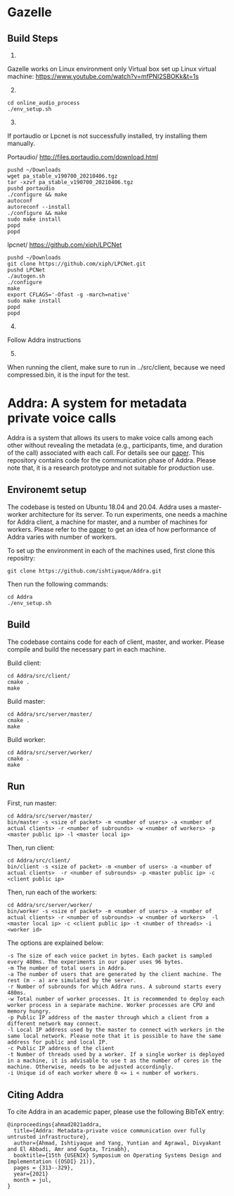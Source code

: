 # Gazelle

## Build Steps
1.
Gazelle works on Linux environment only
Virtual box set up Linux virtual machine:
https://www.youtube.com/watch?v=mfPNI2SBOKk&t=1s

2.
```
cd online_audio_process
./env_setup.sh
```

3.
If portaudio or Lpcnet is not successfully installed, try installing them manually.

Portaudio/
http://files.portaudio.com/download.html
```
pushd ~/Downloads
wget pa_stable_v190700_20210406.tgz
tar -xzvf pa_stable_v190700_20210406.tgz
pushd portaudio
./configure && make
autoconf
autoreconf --install
./configure && make
sudo make install
popd
popd
```

lpcnet/
https://github.com/xiph/LPCNet
```
pushd ~/Downloads
git clone https://github.com/xiph/LPCNet.git
pushd LPCNet
./autogen.sh
./configure
make
export CFLAGS='-Ofast -g -march=native'
sudo make install
popd
popd
```

4.
Follow Addra instructions

5.
When running the client, make sure to run in ../src/client, because
we need compressed.bin, it is the input for the test.


# Addra: A system for metadata private voice calls

Addra is a system that allows its users to make voice calls among each other without revealing the metadata (e.g., participants, time, and duration of the call)
associated with each call. For details see our [paper](https://www.usenix.org/system/files/osdi21-ahmad.pdf). This repository contains code for the communication phase of Addra. Please note that, it is a research prototype and not suitable for production use.

## Environemt setup

The codebase is tested on Ubuntu 18.04 and 20.04. Addra uses a master-worker architecture for its server. To run experiments, one needs a machine for Addra
client, a machine for master, and a number of machines for workers. Please refer to the [paper](https://www.usenix.org/system/files/osdi21-ahmad.pdf) to get 
an idea of how performance of Addra varies with number of workers. 

To set up the environment in each of the machines used, first clone this repositry:

    git clone https://github.com/ishtiyaque/Addra.git

Then run the following commands:

    cd Addra
    ./env_setup.sh

## Build

The codebase contains code for each of client, master, and worker. Please compile and build the necessary part in each machine.

Build client:

    cd Addra/src/client/
    cmake .
    make
    
Build master:

    cd Addra/src/server/master/
    cmake .
    make

Build worker:

    cd Addra/src/server/worker/
    cmake .
    make

## Run

First, run master:

    cd Addra/src/server/master/
    bin/master -s <size of packet> -m <number of users> -a <number of actual clients> -r <number of subrounds> -w <number of workers> -p <master public ip> -l <master local ip>
    
Then, run client:

    cd Addra/src/client/
    bin/client -s <size of packet> -m <number of users> -a <number of actual clients>  -r <number of subrounds> -p <master public ip> -c <client public ip>
    
Then, run each of the workers:

    cd Addra/src/server/worker/
    bin/worker -s <size of packet> -m <number of users> -a <number of actual clients> -r <number of subrounds> -w <number of workers>  -l <master local ip> -c <client public ip> -t <number of threads> -i <worker id>
 
The options are explained below:

    -s The size of each voice packet in bytes. Each packet is sampled every 480ms. The experiments in our paper uses 96 bytes.
    -m The number of total users in Addra.
    -a The number of users that are generated by the client machine. The rest (m - a) are simulated by the server.
    -r Number of subrounds for which Addra runs. A subround starts every 480ms.
    -w Total number of worker processes. It is recommended to deploy each worker process in a separate machine. Worker processes are CPU and memory hungry.
    -p Public IP address of the master through which a client from a different network may connect.
    -l Local IP address used by the master to connect with workers in the same local network. Please note that it is possible to have the same 
    address for public and local IP.
    -c Public IP address of the client
    -t Number of threads used by a worker. If a single worker is deployed in a machine, it is advisable to use t as the number of cores in the machine. Otherwise, needs to be adjusted accordingly.
    -i Unique id of each worker where 0 <= i < number of workers.
    
## Citing Addra

To cite Addra in an academic paper, please use the following BibTeX entry:

	@inproceedings{ahmad2021addra,
	  title={Addra: Metadata-private voice communication over fully untrusted infrastructure},
	  author={Ahmad, Ishtiyaque and Yang, Yuntian and Agrawal, Divyakant and El Abbadi, Amr and Gupta, Trinabh},
	  booktitle={15th {USENIX} Symposium on Operating Systems Design and Implementation ({OSDI} 21)},
	  pages = {313--329},
	  year={2021}
	  month = jul,
	}
